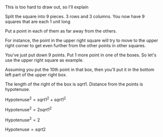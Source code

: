 This is too hard to draw out, so I'll explain

Split the square into 9 pieces. 3 rows and 3 columns. You now have 9 squares that are each 1 unit long

Put a point in each of them as far away from the others.

For instance, the point in the upper right square will try to move to the upper right corner to get even further from the other points in other squares.

You've just put down 9 points. Put 1 more point in one of the boxes. So let's use the upper right square as example.

Assuming you put the 10th point in that box, then you'll put it in the bottom left part of the upper right box.

The length of the right of the box is ${sqrt{1}}$. Distance from the points is hypotenuse.

$\text{Hypotenuse}^2 = {sqrt{1}}^2 + {sqrt{1}}^2$

$\text{Hypotenuse}^2 = 2 {sqrt{1}}^2$

$\text{Hypotenuse}^2 = 2$

$\text{Hypotenuse} = sqrt{2}$
